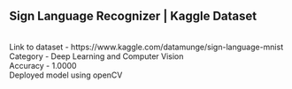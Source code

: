 <h2>Sign Language Recognizer | Kaggle Dataset</h2>
  <br>
  Link to dataset - https://www.kaggle.com/datamunge/sign-language-mnist
  <br>  
  Category - Deep Learning and Computer Vision
  <br>
  Accuracy - 1.0000
  <br>
  Deployed model using openCV
